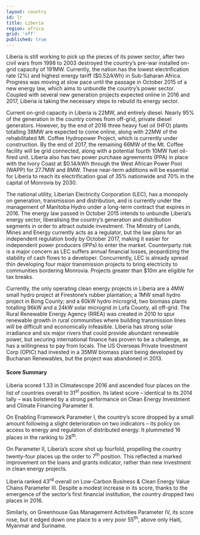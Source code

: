 ```yaml
---
layout: country
id: lr
title: Liberia
region: africa
grid: 'off'
published: true
---
```


Liberia is still working to pick up the pieces of its power sector, after two civil wars from 1998 to 2003 destroyed the country’s pre-war installed on-grid capacity of 191MW. Currently, the nation has the lowest electrification rate (2%) and highest energy tariff ($0.52/kWh) in Sub-Saharan Africa. Progress was moving at slow pace until the passage in October 2015 of a new energy law, which aims to unbundle the country’s power sector. Coupled with several new generation projects expected online in 2016 and 2017, Liberia is taking the necessary steps to rebuild its energy sector.

Current on-grid capacity in Liberia is 22MW, and entirely diesel. Nearly 95% of the generation in the country comes from off-grid, private diesel generators. However, by the end of 2016 three heavy fuel oil (HFO) plants totalling 38MW are expected to come online, along with 22MW of the rehabilitated Mt. Coffee Hydropower Project, which is currently under construction. By the end of 2017, the remaining 66MW of the Mt. Coffee facility will be grid connected, along with a potential fourth 10MW fuel oil-fired unit. Liberia also has two power purchase agreements (PPA) in place with the Ivory Coast at $0.14/kWh through the West African Power Pool (WAPP) for 27.7MW and 8MW. These near-term additions will be essential for Liberia to reach its electrification goal of 35% nationwide and 70% in the capital of Monrovia by 2030.

The national utility, Liberian Electricity Corporation (LEC), has a monopoly on generation, transmission and distribution, and is currently under the management of Manitoba Hydro under a long-term contract that expires in 2016. The energy law passed in October 2015 intends to unbundle Liberia’s energy sector, liberalising the country’s generation and distribution segments in order to attract outside investment. The Ministry of Lands, Mines and Energy currently acts as a regulator, but the law plans for an independent regulation body by October 2017, making it easier for independent power producers (IPPs) to enter the market. Counterparty risk is a major concern as LEC suffers annual financial losses, jeopardizing the stability of cash flows to a developer. Concurrently, LEC is already spread thin developing four major transmission projects to bring electricity to communities bordering Monrovia. Projects greater than $10m are eligible for tax breaks.

Currently, the only operating clean energy projects in Liberia are a 4MW small hydro project at Firestone’s rubber plantation; a 1MW small hydro project in Bong County; and a 60kW hydro microgrid, two biomass plants totalling 96kW and a 24kW solar microgrid in Lofa County, all off-grid. The Rural Renewable Energy Agency (RREA) was created in 2010 to spur renewable growth in rural communities where building transmission lines will be difficult and economically infeasible. Liberia has strong solar irradiance and six major rivers that could provide abundant renewable power, but securing international finance has proven to be a challenge, as has a willingness to pay from locals. The US Overseas Private Investment Corp (OPIC) had invested in a 35MW biomass plant being developed by Buchanan Renewables, but the project was abandoned in 2013.


#### Score Summary

Liberia scored 1.33 in Climatescope 2016 and ascended four places on the list of countries overall to 31<sup>st</sup> position. Its latest score – identical to its 2014 tally – was bolstered by a strong performance on Clean Energy Investment and Climate Financing Parameter II.

On Enabling Framework Parameter I, the country’s score dropped by a small amount following a slight deterioration on two indicators – its policy on access to energy and regulation of distributed energy. It plummeted 16 places in the ranking to 28<sup>th</sup>.

On Parameter II, Liberia’s score shot up fourfold, propelling the country twenty-four places up the order to 7<sup>th</sup> position. This reflected a marked improvement on the loans and grants indicator, rather than new investment in clean energy projects.

Liberia ranked 43<sup>rd</sup> overall on Low-Carbon Business & Clean Energy Value Chains Parameter III. Despite a modest increase in its score, thanks to the emergence of the sector’s first financial institution, the country dropped two places in 2016.

Similarly, on Greenhouse Gas Management Activities Parameter IV, its score rose, but it edged down one place to a very poor 55<sup>th</sup>, above only Haiti, Myanmar and Suriname.
